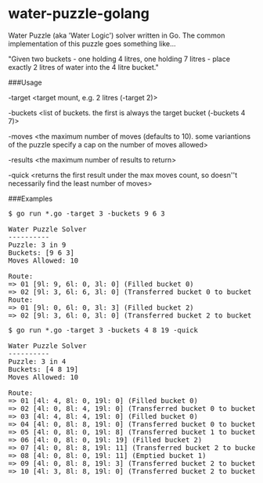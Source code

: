 water-puzzle-golang
===================

Water Puzzle (aka 'Water Logic') solver written in Go. The common implementation of this puzzle goes something like...

"Given two buckets - one holding 4 litres, one holding 7 litres - place exactly 2 litres of water into the 4 litre bucket."

###Usage

-target &lt;target mount, e.g. 2 litres (-target 2)&gt;

-buckets &lt;list of buckets. the first is always the target bucket (-buckets 4 7)&gt;

-moves &lt;the maximum number of moves (defaults to 10). some variantions of the puzzle specify a cap on the number of moves allowed&gt;

-results &lt;the maximum number of results to return&gt;

-quick &lt;returns the first result under the max moves count, so doesn''t necessarily find the least number of moves&gt;

###Examples

<pre>
$ go run *.go -target 3 -buckets 9 6 3

Water Puzzle Solver
----------
Puzzle: 3 in 9
Buckets: [9 6 3]
Moves Allowed: 10

Route:
=&gt; 01 [9l: 9, 6l: 0, 3l: 0] (Filled bucket 0)
=&gt; 02 [9l: 3, 6l: 6, 3l: 0] (Transferred bucket 0 to bucket 1)
Route:
=&gt; 01 [9l: 0, 6l: 0, 3l: 3] (Filled bucket 2)
=&gt; 02 [9l: 3, 6l: 0, 3l: 0] (Transferred bucket 2 to bucket 0)
</pre>

<pre>
$ go run *.go -target 3 -buckets 4 8 19 -quick

Water Puzzle Solver
----------
Puzzle: 3 in 4
Buckets: [4 8 19]
Moves Allowed: 10

Route:
=&gt; 01 [4l: 4, 8l: 0, 19l: 0] (Filled bucket 0)
=&gt; 02 [4l: 0, 8l: 4, 19l: 0] (Transferred bucket 0 to bucket 1)
=&gt; 03 [4l: 4, 8l: 4, 19l: 0] (Filled bucket 0)
=&gt; 04 [4l: 0, 8l: 8, 19l: 0] (Transferred bucket 0 to bucket 1)
=&gt; 05 [4l: 0, 8l: 0, 19l: 8] (Transferred bucket 1 to bucket 2)
=&gt; 06 [4l: 0, 8l: 0, 19l: 19] (Filled bucket 2)
=&gt; 07 [4l: 0, 8l: 8, 19l: 11] (Transferred bucket 2 to bucket 1)
=&gt; 08 [4l: 0, 8l: 0, 19l: 11] (Emptied bucket 1)
=&gt; 09 [4l: 0, 8l: 8, 19l: 3] (Transferred bucket 2 to bucket 1)
=&gt; 10 [4l: 3, 8l: 8, 19l: 0] (Transferred bucket 2 to bucket 0)
</pre>
